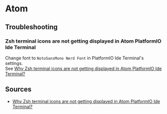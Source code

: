 # Atom

## Troubleshooting

### Zsh terminal icons are not getting displayed in Atom PlatformIO Ide Terminal

Change font to `NotoSansMono Nerd Font` in PlatformIO Ide Terminal's settings.  
See [Why Zsh terminal icons are not getting displayed in Atom PlatformIO Ide Terminal?]

## Sources

- [Why Zsh terminal icons are not getting displayed in Atom PlatformIO Ide Terminal?]

[why zsh terminal icons are not getting displayed in atom platformIO ide terminal?]: https://forum.manjaro.org/t/why-zsh-terminal-icons-are-not-getting-displayed-in-atom-platformIO-ide-terminal/64885/2
